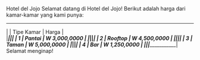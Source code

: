 Hotel del Jojo
Selamat datang di Hotel del Jojo!
Berikut adalah harga dari kamar-kamar yang kami punya:
 _________________________________
|   | Tipe Kamar |     Harga      |   
|___|____________|________________|
| 1 |   Pantai   |  W 3,000,0000  |
|___|____________|________________|
| 2 |   Rooftop  |  W 4,500,0000  |
|___|____________|________________|
| 3 |   Taman    |  W 5,000,0000  |
|___|____________|________________|
| 4 |   Bar      |  W 1,250,0000  |
|___|____________|________________|
Selamat menginap!
